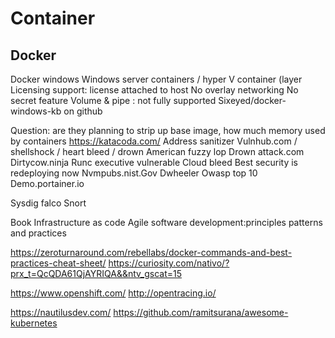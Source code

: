 # Container

## Docker
Docker windows
Windows server containers / hyper V container (layer 
Licensing support: license attached to host
No overlay networking
No secret feature
Volume & pipe : not fully supported
Sixeyed/docker-windows-kb on github

Question: are they planning to strip up base image, how much memory used by containers
https://katacoda.com/
Address sanitizer
Vulnhub.com / shellshock / heart bleed / drown
American fuzzy lop
Drown attack.com
Dirtycow.ninja
Runc executive vulnerable
Cloud bleed
Best security is redeploying now 
Nvmpubs.nist.Gov
Dwheeler
Owasp top 10
Demo.portainer.io

Sysdig falco
Snort

Book
Infrastructure as code
Agile software development:principles patterns and practices

https://zeroturnaround.com/rebellabs/docker-commands-and-best-practices-cheat-sheet/
https://curiosity.com/nativo/?prx_t=QcQDA61QjAYRIQA&&ntv_gscat=15

https://www.openshift.com/
http://opentracing.io/

https://nautilusdev.com/
https://github.com/ramitsurana/awesome-kubernetes